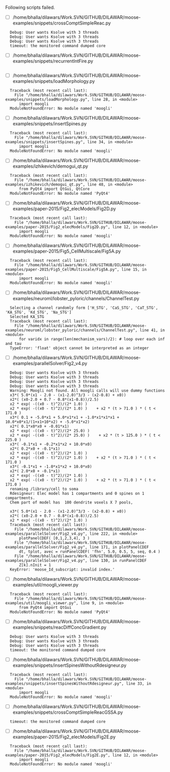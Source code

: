 Following scripts failed.

- [ ] /home/bhalla/dilawars/Work.SVN/GITHUB/DILAWAR/moose-examples/snippets/crossComptSimpleReac.py

```
  Debug: User wants Ksolve with 3 threads
  Debug: User wants Ksolve with 3 threads
  Debug: User wants Ksolve with 3 threads
  timeout: the monitored command dumped core
```
- [ ] /home/bhalla/dilawars/Work.SVN/GITHUB/DILAWAR/moose-examples/snippets/recurrentIntFire.py

```
```
- [ ] /home/bhalla/dilawars/Work.SVN/GITHUB/DILAWAR/moose-examples/snippets/loadMorphology.py

```
  Traceback (most recent call last):
    File "/home/bhalla/dilawars/Work.SVN/GITHUB/DILAWAR/moose-examples/snippets/loadMorphology.py", line 28, in <module>
      import moogli
  ModuleNotFoundError: No module named 'moogli'
```
- [ ] /home/bhalla/dilawars/Work.SVN/GITHUB/DILAWAR/moose-examples/snippets/insertSpines.py

```
  Traceback (most recent call last):
    File "/home/bhalla/dilawars/Work.SVN/GITHUB/DILAWAR/moose-examples/snippets/insertSpines.py", line 34, in <module>
      import moogli
  ModuleNotFoundError: No module named 'moogli'
```
- [ ] /home/bhalla/dilawars/Work.SVN/GITHUB/DILAWAR/moose-examples/izhikevich/demogui_qt.py

```
  Traceback (most recent call last):
    File "/home/bhalla/dilawars/Work.SVN/GITHUB/DILAWAR/moose-examples/izhikevich/demogui_qt.py", line 48, in <module>
      from PyQt4 import QtGui, QtCore
  ModuleNotFoundError: No module named 'PyQt4'
```
- [ ] /home/bhalla/dilawars/Work.SVN/GITHUB/DILAWAR/moose-examples/paper-2015/Fig2_elecModels/Fig2D.py

```
  Traceback (most recent call last):
    File "/home/bhalla/dilawars/Work.SVN/GITHUB/DILAWAR/moose-examples/paper-2015/Fig2_elecModels/Fig2D.py", line 12, in <module>
      import moogli
  ModuleNotFoundError: No module named 'moogli'
```
- [ ] /home/bhalla/dilawars/Work.SVN/GITHUB/DILAWAR/moose-examples/paper-2015/Fig5_CellMultiscale/Fig5A.py

```
  Traceback (most recent call last):
    File "/home/bhalla/dilawars/Work.SVN/GITHUB/DILAWAR/moose-examples/paper-2015/Fig5_CellMultiscale/Fig5A.py", line 15, in <module>
      import moogli
  ModuleNotFoundError: No module named 'moogli'
```
- [ ] /home/bhalla/dilawars/Work.SVN/GITHUB/DILAWAR/moose-examples/neuroml/lobster_pyloric/channels/ChannelTest.py

```
  Selecting a channel randomly form ['H_STG', 'CaS_STG', 'CaT_STG', 'KA_STG', 'Kd_STG', 'Na_STG']
  Selected KA_STG
  Traceback (most recent call last):
    File "/home/bhalla/dilawars/Work.SVN/GITHUB/DILAWAR/moose-examples/neuroml/lobster_pyloric/channels/ChannelTest.py", line 41, in <module>
      for varidx in range(len(mechanism_vars)/2): # loop over each inf and tau
  TypeError: 'float' object cannot be interpreted as an integer
```
- [ ] /home/bhalla/dilawars/Work.SVN/GITHUB/DILAWAR/moose-examples/parallelSolver/Fig2_v4.py

```
  Debug: User wants Ksolve with 3 threads
  Debug: User wants Ksolve with 3 threads
  Debug: User wants Ksolve with 3 threads
  Debug: User wants Ksolve with 3 threads
  Warning: Moogli not found. All moogli calls will use dummy functions
  x3*( 5.0*(x1 - 2.0 - (x1-2.0)^3/3 - (x2-0.8) + x0)) 
  x2*( (x0-2.0 + 0.7 - 0.8*(x1-0.8))/2.5) 
  x2 * exp( -((x0 - t)^2)/(2* 1.0) ) 
  x2 * exp( -((x0 - t)^2)/(2* 1.0) )    + x2 * (t > 71.0 ) * ( t < 171.0 ) 
  x3*( 0.1 + -5.0*x1 + 5.0*x1*x1 + -1.0*x1*x1*x1 + 10.0*x0*x1/(1+x1+10*x2) + -5.0*x1*x2) 
  x2*( 0.1*x0*x0 + -0.01*x1) 
  x2 * exp( -((x0 - t)^2)/(2* 25.0) ) 
  x2 * exp( -((x0 - t)^2)/(2* 25.0) )    + x2 * (t > 125.0 ) * ( t < 225.0 ) 
  x3*( -0.1*x1 + -0.2*x1*x2 + 10.0*x0) 
  x2*( 0.2*x0 + -0.1*x1) 
  x2 * exp( -((x0 - t)^2)/(2* 1.0) ) 
  x2 * exp( -((x0 - t)^2)/(2* 1.0) )    + x2 * (t > 71.0 ) * ( t < 171.0 ) 
  x3*( -0.1*x1 + -1.0*x1*x2 + 10.0*x0) 
  x2*( 2.0*x0 + -0.1*x1) 
  x2 * exp( -((x0 - t)^2)/(2* 1.0) ) 
  x2 * exp( -((x0 - t)^2)/(2* 1.0) )    + x2 * (t > 71.0 ) * ( t < 171.0 ) 
  renaming /library/cell to soma
  Rdesigneur: Elec model has 1 compartments and 0 spines on 1 compartments.
  Chem part of model has  100 dendrite voxels X 7 pools,
      
  x3*( 5.0*(x1 - 2.0 - (x1-2.0)^3/3 - (x2-0.8) + x0))      
  x2*( (x0-2.0 + 0.7 - 0.8*(x1-0.8))/2.5)      
  x2 * exp( -((x0 - t)^2)/(2* 1.0) )      
  Traceback (most recent call last):
    File "/home/bhalla/dilawars/Work.SVN/GITHUB/DILAWAR/moose-examples/parallelSolver/Fig2_v4.py", line 222, in <module>
      plotPanelCDEF( [0,1,2,3,4], 3 )
    File "/home/bhalla/dilawars/Work.SVN/GITHUB/DILAWAR/moose-examples/parallelSolver/Fig2_v4.py", line 171, in plotPanelCDEF
      dt, tplot, avec = runPanelCDEF( 'fhn', 5.0, 0.5, 5, seq, 0.4 )
    File "/home/bhalla/dilawars/Work.SVN/GITHUB/DILAWAR/moose-examples/parallelSolver/Fig2_v4.py", line 130, in runPanelCDEF
      Z[k].nInit = 1
  KeyError: 'moose_Id_subscript: invalid index.'
```
- [ ] /home/bhalla/dilawars/Work.SVN/GITHUB/DILAWAR/moose-examples/util/moogli_viewer.py

```
  Traceback (most recent call last):
    File "/home/bhalla/dilawars/Work.SVN/GITHUB/DILAWAR/moose-examples/util/moogli_viewer.py", line 9, in <module>
      from PyQt4 import QtGui
  ModuleNotFoundError: No module named 'PyQt4'
```
- [ ] /home/bhalla/dilawars/Work.SVN/GITHUB/DILAWAR/moose-examples/snippets/reacDiffConcGradient.py

```
  Debug: User wants Ksolve with 3 threads
  Debug: User wants Ksolve with 3 threads
  Debug: User wants Ksolve with 3 threads
  timeout: the monitored command dumped core
```
- [ ] /home/bhalla/dilawars/Work.SVN/GITHUB/DILAWAR/moose-examples/snippets/insertSpinesWithoutRdesigneur.py

```
  Traceback (most recent call last):
    File "/home/bhalla/dilawars/Work.SVN/GITHUB/DILAWAR/moose-examples/snippets/insertSpinesWithoutRdesigneur.py", line 33, in <module>
      import moogli
  ModuleNotFoundError: No module named 'moogli'
```
- [ ] /home/bhalla/dilawars/Work.SVN/GITHUB/DILAWAR/moose-examples/snippets/crossComptSimpleReacGSSA.py

```
  timeout: the monitored command dumped core
```
- [ ] /home/bhalla/dilawars/Work.SVN/GITHUB/DILAWAR/moose-examples/paper-2015/Fig2_elecModels/Fig2E.py

```
  Traceback (most recent call last):
    File "/home/bhalla/dilawars/Work.SVN/GITHUB/DILAWAR/moose-examples/paper-2015/Fig2_elecModels/Fig2E.py", line 12, in <module>
      import moogli
  ModuleNotFoundError: No module named 'moogli'
```
